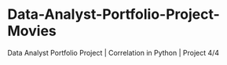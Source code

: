 # Data-Analyst-Portfolio-Project-Movies
Data Analyst Portfolio Project | Correlation in Python | Project 4/4
